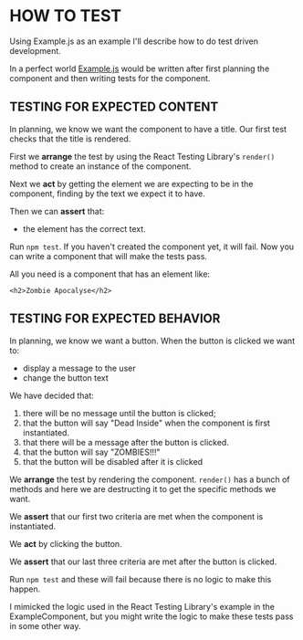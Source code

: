 # HOW TO TEST

Using Example.js as an example I'll describe how to do test driven development.

In a perfect world [Example.js](./src/components/example/Example.js) would be written after first planning the component and then writing tests for the component.

## TESTING FOR EXPECTED CONTENT

In planning, we know we want the component to have a title. Our first test checks that the title is rendered.

First we **arrange** the test by using the React Testing Library's `render()` method to create an instance of the component.

Next we **act** by getting the element we are expecting to be in the component, finding by the text we expect it to have.

Then we can **assert** that:

- the element has the correct text.

Run `npm test`. If you haven't created the component yet, it will fail. Now you can write a component that will make the tests pass.

All you need is a component that has an element like:

```
<h2>Zombie Apocalyse</h2>
```

## TESTING FOR EXPECTED BEHAVIOR

In planning, we know we want a button. When the button is clicked we want to:

- display a message to the user
- change the button text

We have decided that:

1. there will be no message until the button is clicked;
2. that the button will say "Dead Inside" when the component is first instantiated.
3. that there will be a message after the button is clicked.
4. that the button will say "ZOMBIES!!!"
5. that the button will be disabled after it is clicked

We **arrange** the test by rendering the component. `render()` has a bunch of methods and here we are destructing it to get the specific methods we want.

We **assert** that our first two criteria are met when the component is instantiated.

We **act** by clicking the button.

We **assert** that our last three criteria are met after the button is clicked.

Run `npm test` and these will fail because there is no logic to make this happen.

I mimicked the logic used in the React Testing Library's example in the ExampleComponent, but you might write the logic to make these tests pass in some other way.
